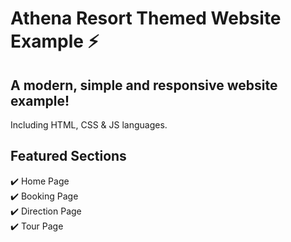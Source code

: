 # Athena Resort Themed Website Example ⚡️

## A modern, simple and responsive website example!
Including HTML, CSS & JS languages.

## Featured Sections 
✔️ Home Page\
✔️ Booking Page\
✔️ Direction Page\
✔️ Tour Page
